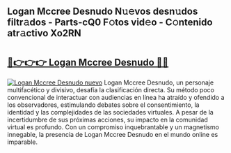 ## Logan Mccree Desnudo N𝚞𝚎vos desn𝚞dos filtr𝚊dos - Parts-cQ0 F𝚘tos vid𝚎o - C𝚘ntenido atr𝚊ctivo Xo2RN

# <h2><a href="http://mbaat0.tromn.icu/?c=Logan+Mccree+Desnudo">🔗👉👉👉 Logan Mccree Desnudo 🔗🔗</a></h2>

[![Logan Mccree Desnudo nuevo](https://i.imgur.com/pEAQMta.gif)](http://mbaat0.tromn.icu/?c=Logan+Mccree+Desnudo)
Logan Mccree Desnudo, un personaje multifacético y divisivo, desafía la clasificación directa. Su método poco convencional de interactuar con audiencias en línea ha atraído y ofendido a los observadores, estimulando debates sobre el consentimiento, la identidad y las complejidades de las sociedades virtuales. A pesar de la incertidumbre de sus próximas acciones, su impacto en la comunidad virtual es profundo. Con un compromiso inquebrantable y un magnetismo innegable, la presencia de Logan Mccree Desnudo en el mundo online es imparable.
